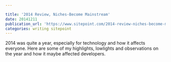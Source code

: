 ```yaml
---

title: '2014 Review, Niches-Become Mainstream'
date: 20141211
publication_url: 'https://www.sitepoint.com/2014-review-niches-become-mainstream/'
categories: writing sitepoint
---
```


2014 was quite a year, especially for technology and how it affects everyone. Here are some of my highlights, lowlights and observations on the year and how it maybe affected developers.
